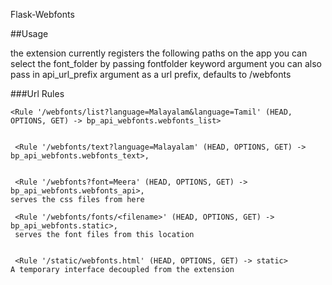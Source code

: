 Flask-Webfonts

##Usage

the extension currently registers the following paths on the app
you can select the font_folder by passing fontfolder keyword argument
you can also pass in api_url_prefix argument as a url prefix, defaults to /webfonts


###Url Rules
```text
<Rule '/webfonts/list?language=Malayalam&language=Tamil' (HEAD, OPTIONS, GET) -> bp_api_webfonts.webfonts_list>


 <Rule '/webfonts/text?language=Malayalam' (HEAD, OPTIONS, GET) -> bp_api_webfonts.webfonts_text>,


 <Rule '/webfonts?font=Meera' (HEAD, OPTIONS, GET) -> bp_api_webfonts.webfonts_api>,
serves the css files from here

 <Rule '/webfonts/fonts/<filename>' (HEAD, OPTIONS, GET) -> bp_api_webfonts.static>,
 serves the font files from this location


 <Rule '/static/webfonts.html' (HEAD, OPTIONS, GET) -> static>
A temporary interface decoupled from the extension
```
